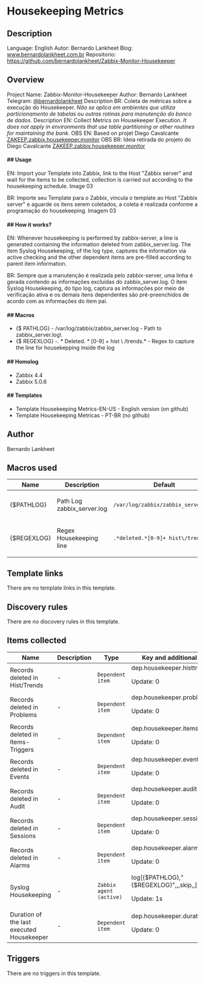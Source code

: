# Housekeeping Metrics

## Description

Language: English Autor: Bernardo Lankheet Blog: www.bernardolankheet.com.br Repositorio: https://github.com/bernardolankheet/Zabbix-Monitor-Housekeeper

## Overview

Project Name: Zabbix-Monitor-Housekeeper
Author: Bernardo Lankheet
Telegram: [@bernardolankheet](https://t.me/bernardolankheet)
Description BR: Coleta de métricas sobre a execução do Housekeeper. *Não se aplica em ambientes que utiliza particionamento de tabelas ou outras rotinas para manutenção do banco de dados.*
Description EN: Collect Metrics on Housekeeper Execution. *It does not apply in environments that use table partitioning or other routines for maintaining the bank.*
OBS EN: Based on projet Diego Cavalcante [ZAKEEP.zabbix.housekeeper.monitor](https://github.com/suportecavalcante/zabbix.templates/tree/master/linux/ZAKEEP.zabbix.housekeeper.monitor)
OBS BR: Ideia retirada do projeto do Diego Cavalcante [ZAKEEP.zabbix.housekeeper.monitor](https://github.com/suportecavalcante/zabbix.templates/tree/master/linux/ZAKEEP.zabbix.housekeeper.monitor) 
 
#### **## Usage**


EN: Import your Template into Zabbix, link to the Host "Zabbix server" and wait for the items to be collected, collection is carried out according to the housekeeping schedule. Image 03 


BR: Importe seu Template para o Zabbix, vincula o template ao Host "Zabbix server" e aguarde os itens serem coletados, a coleta é realizada conforme a programação do housekeeping. Imagem 03 


#### **## How it works?**


EN: Whenever housekeeping is performed by zabbix-server, a line is generated containing the information deleted from zabbix\_server.log. The item Syslog Housekeeping, of the log type, captures the information via active checking and the other dependent items are pre-filled according to parent item information. 


BR: Sempre que a manutenção é realizada pelo zabbix-server, uma linha é gerada contendo as informações excluídas do zabbix\_server.log. O item Syslog Housekeeping, do tipo log, captura as informações por meio de verificação ativa e os demais itens dependentes são pré-preenchidos de acordo com as informações do item pai. 


#### **## Macros**


* {$ PATHLOG} - /var/log/zabbix/zabbix\_server.log - Path to zabbix\_server.log\
* {$ REGEXLOG} -. * Deleted. * [0-9] + hist \ /trends.* - Regex to capture the line for housekepping inside the log


#### **## Homolog**


* Zabbix 4.4
* Zabbix 5.0.6


#### **## Templates**


* Template Housekeeping Metrics-EN-US - English version (on github)
* Template Housekeeping Metricas - PT-BR (no github)


## Author

Bernardo Lankheet

## Macros used

|Name|Description|Default|Type|
|----|-----------|-------|----|
|{$PATHLOG}|<p>Path Log zabbix_server.log</p>|`/var/log/zabbix/zabbix_server.log`|Text macro|
|{$REGEXLOG}|<p>Regex Housekeeping line</p>|`.*deleted.*[0-9]+ hist\/trends.*`|Text macro|


## Template links

There are no template links in this template.

## Discovery rules

There are no discovery rules in this template.

## Items collected

|Name|Description|Type|Key and additional info|
|----|-----------|----|----|
|Records deleted in Hist/Trends|<p>-</p>|`Dependent item`|dep.housekeeper.histtrends<p>Update: 0</p>|
|Records deleted in Problems|<p>-</p>|`Dependent item`|dep.housekeeper.problems<p>Update: 0</p>|
|Records deleted in Items-Triggers|<p>-</p>|`Dependent item`|dep.housekeeper.itemstriggers<p>Update: 0</p>|
|Records deleted in Events|<p>-</p>|`Dependent item`|dep.housekeeper.events<p>Update: 0</p>|
|Records deleted in Audit|<p>-</p>|`Dependent item`|dep.housekeeper.audit<p>Update: 0</p>|
|Records deleted in Sessions|<p>-</p>|`Dependent item`|dep.housekeeper.sessions<p>Update: 0</p>|
|Records deleted in Alarms|<p>-</p>|`Dependent item`|dep.housekeeper.alarms<p>Update: 0</p>|
|Syslog Housekeeping|<p>-</p>|`Zabbix agent (active)`|log[{$PATHLOG},"{$REGEXLOG}",,,skip,,]<p>Update: 1s</p>|
|Duration of the last executed Housekeeper|<p>-</p>|`Dependent item`|dep.housekeeper.duration<p>Update: 0</p>|


## Triggers

There are no triggers in this template.

